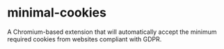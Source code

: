 # minimal-cookies
A Chromium-based extension that will automatically accept the minimum required cookies from websites compliant with GDPR.
